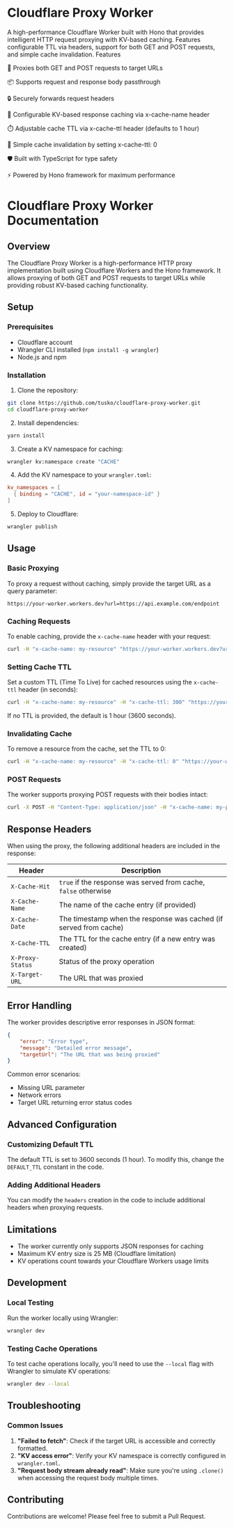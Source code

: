 # Cloudflare Proxy Worker

A high-performance Cloudflare Worker built with Hono that provides intelligent HTTP request proxying with KV-based caching. Features configurable TTL via headers, support for both GET and POST requests, and simple cache invalidation.
Features

🔄 Proxies both GET and POST requests to target URLs

📦 Supports request and response body passthrough

🔒 Securely forwards request headers

💾 Configurable KV-based response caching via x-cache-name header

⏱️ Adjustable cache TTL via x-cache-ttl header (defaults to 1 hour)

🧹 Simple cache invalidation by setting x-cache-ttl: 0

🛡️ Built with TypeScript for type safety

⚡ Powered by Hono framework for maximum performance

# Cloudflare Proxy Worker Documentation

## Overview

The Cloudflare Proxy Worker is a high-performance HTTP proxy implementation built using Cloudflare Workers and the Hono framework. It allows proxying of both GET and POST requests to target URLs while providing robust KV-based caching functionality.

## Setup

### Prerequisites

- Cloudflare account
- Wrangler CLI installed (`npm install -g wrangler`)
- Node.js and npm

### Installation

1. Clone the repository:

```bash
git clone https://github.com/tusko/cloudflare-proxy-worker.git
cd cloudflare-proxy-worker
```

2. Install dependencies:

```bash
yarn install
```

3. Create a KV namespace for caching:

```bash
wrangler kv:namespace create "CACHE"
```

4. Add the KV namespace to your `wrangler.toml`:

```toml
kv_namespaces = [
  { binding = "CACHE", id = "your-namespace-id" }
]
```

5. Deploy to Cloudflare:

```bash
wrangler publish
```

## Usage

### Basic Proxying

To proxy a request without caching, simply provide the target URL as a query parameter:

```
https://your-worker.workers.dev?url=https://api.example.com/endpoint
```

### Caching Requests

To enable caching, provide the `x-cache-name` header with your request:

```bash
curl -H "x-cache-name: my-resource" "https://your-worker.workers.dev?url=https://api.example.com/endpoint"
```

### Setting Cache TTL

Set a custom TTL (Time To Live) for cached resources using the `x-cache-ttl` header (in seconds):

```bash
curl -H "x-cache-name: my-resource" -H "x-cache-ttl: 300" "https://your-worker.workers.dev?url=https://api.example.com/endpoint"
```

If no TTL is provided, the default is 1 hour (3600 seconds).

### Invalidating Cache

To remove a resource from the cache, set the TTL to 0:

```bash
curl -H "x-cache-name: my-resource" -H "x-cache-ttl: 0" "https://your-worker.workers.dev?url=https://api.example.com/endpoint"
```

### POST Requests

The worker supports proxying POST requests with their bodies intact:

```bash
curl -X POST -H "Content-Type: application/json" -H "x-cache-name: my-post" -d '{"key":"value"}' "https://your-worker.workers.dev?url=https://api.example.com/post-endpoint"
```

## Response Headers

When using the proxy, the following additional headers are included in the response:

| Header           | Description                                                       |
| ---------------- | ----------------------------------------------------------------- |
| `X-Cache-Hit`    | `true` if the response was served from cache, `false` otherwise   |
| `X-Cache-Name`   | The name of the cache entry (if provided)                         |
| `X-Cache-Date`   | The timestamp when the response was cached (if served from cache) |
| `X-Cache-TTL`    | The TTL for the cache entry (if a new entry was created)          |
| `X-Proxy-Status` | Status of the proxy operation                                     |
| `X-Target-URL`   | The URL that was proxied                                          |

## Error Handling

The worker provides descriptive error responses in JSON format:

```json
{
	"error": "Error type",
	"message": "Detailed error message",
	"targetUrl": "The URL that was being proxied"
}
```

Common error scenarios:

- Missing URL parameter
- Network errors
- Target URL returning error status codes

## Advanced Configuration

### Customizing Default TTL

The default TTL is set to 3600 seconds (1 hour). To modify this, change the `DEFAULT_TTL` constant in the code.

### Adding Additional Headers

You can modify the `headers` creation in the code to include additional headers when proxying requests.

## Limitations

- The worker currently only supports JSON responses for caching
- Maximum KV entry size is 25 MB (Cloudflare limitation)
- KV operations count towards your Cloudflare Workers usage limits

## Development

### Local Testing

Run the worker locally using Wrangler:

```bash
wrangler dev
```

### Testing Cache Operations

To test cache operations locally, you'll need to use the `--local` flag with Wrangler to simulate KV operations:

```bash
wrangler dev --local
```

## Troubleshooting

### Common Issues

1. **"Failed to fetch"**: Check if the target URL is accessible and correctly formatted.
2. **"KV access error"**: Verify your KV namespace is correctly configured in `wrangler.toml`.
3. **"Request body stream already read"**: Make sure you're using `.clone()` when accessing the request body multiple times.

## Contributing

Contributions are welcome! Please feel free to submit a Pull Request.
